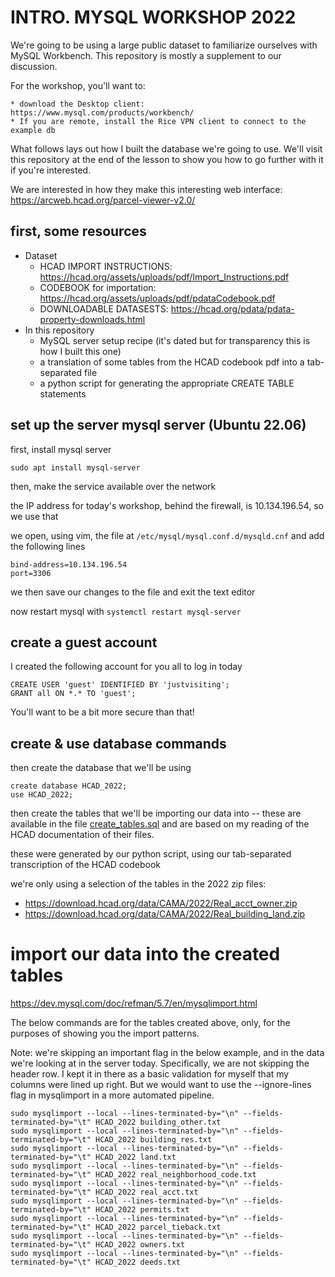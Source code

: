 # INTRO. MYSQL WORKSHOP 2022

We're going to be using a large public dataset to familiarize ourselves with MySQL Workbench. This repository is mostly a supplement to our discussion.

For the workshop, you'll want to:

	* download the Desktop client: https://www.mysql.com/products/workbench/
	* If you are remote, install the Rice VPN client to connect to the example db
	
What follows lays out how I built the database we're going to use. We'll visit this repository at the end of the lesson to show you how to go further with it if you're interested.

We are interested in how they make this interesting web interface: https://arcweb.hcad.org/parcel-viewer-v2.0/

## first, some resources

* Dataset 
	* HCAD IMPORT INSTRUCTIONS: https://hcad.org/assets/uploads/pdf/Import_Instructions.pdf
	* CODEBOOK for importation: https://hcad.org/assets/uploads/pdf/pdataCodebook.pdf
	* DOWNLOADABLE DATASESTS: https://hcad.org/pdata/pdata-property-downloads.html
* In this repository
	* MySQL server setup recipe (it's dated but for transparency this is how I built this one)
	* a translation of some tables from the HCAD codebook pdf into a tab-separated file
	* a python script for generating the appropriate CREATE TABLE statements

## set up the server mysql server (Ubuntu 22.06)

first, install mysql server

	sudo apt install mysql-server
	
then, make the service available over the network

the IP address for today's workshop, behind the firewall, is 10.134.196.54, so we use that

we open, using vim, the file at ```/etc/mysql/mysql.conf.d/mysqld.cnf``` and add the following lines

	bind-address=10.134.196.54
	port=3306

we then save our changes to the file and exit the text editor

now restart mysql with ```systemctl restart mysql-server```

## create a guest account

I created the following account for you all to log in today

	CREATE USER 'guest' IDENTIFIED BY 'justvisiting';
	GRANT all ON *.* TO 'guest';

You'll want to be a bit more secure than that!

## create & use database commands

then create the database that we'll be using

	create database HCAD_2022;
	use HCAD_2022;

then create the tables that we'll be importing our data into -- these are available in the file [create_tables.sql](create_tables.sql) and are based on my reading of the HCAD documentation of their files.

these were generated by our python script, using our tab-separated transcription of the HCAD codebook

we're only using a selection of the tables in the 2022 zip files:

* https://download.hcad.org/data/CAMA/2022/Real_acct_owner.zip
* https://download.hcad.org/data/CAMA/2022/Real_building_land.zip

# import our data into the created tables

https://dev.mysql.com/doc/refman/5.7/en/mysqlimport.html

The below commands are for the tables created above, only, for the purposes of showing you the import patterns.

Note: we're skipping an important flag in the below example, and in the data we're looking at in the server today. Specifically, we are not skipping the header row. I kept it in there as a basic validation for myself that my columns were lined up right. But we would want to use the --ignore-lines flag in mysqlimport in a more automated pipeline.

	sudo mysqlimport --local --lines-terminated-by="\n" --fields-terminated-by="\t" HCAD_2022 building_other.txt
	sudo mysqlimport --local --lines-terminated-by="\n" --fields-terminated-by="\t" HCAD_2022 building_res.txt
	sudo mysqlimport --local --lines-terminated-by="\n" --fields-terminated-by="\t" HCAD_2022 land.txt
	sudo mysqlimport --local --lines-terminated-by="\n" --fields-terminated-by="\t" HCAD_2022 real_neighborhood_code.txt
	sudo mysqlimport --local --lines-terminated-by="\n" --fields-terminated-by="\t" HCAD_2022 real_acct.txt
	sudo mysqlimport --local --lines-terminated-by="\n" --fields-terminated-by="\t" HCAD_2022 permits.txt
	sudo mysqlimport --local --lines-terminated-by="\n" --fields-terminated-by="\t" HCAD_2022 parcel_tieback.txt
	sudo mysqlimport --local --lines-terminated-by="\n" --fields-terminated-by="\t" HCAD_2022 owners.txt
	sudo mysqlimport --local --lines-terminated-by="\n" --fields-terminated-by="\t" HCAD_2022 deeds.txt
